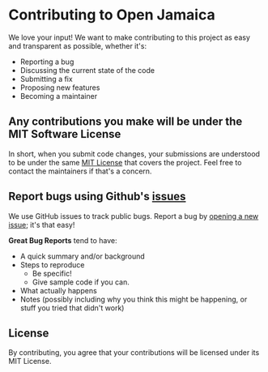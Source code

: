 # Contributing to Open Jamaica
We love your input! We want to make contributing to this project as easy and transparent as possible, whether it's:

- Reporting a bug
- Discussing the current state of the code
- Submitting a fix
- Proposing new features
- Becoming a maintainer

## Any contributions you make will be under the MIT Software License
In short, when you submit code changes, your submissions are understood to be under the same [MIT License](https://github.com/jordanliu/openjamaica/blob/master/LICENSE) that covers the project. Feel free to contact the maintainers if that's a concern.

## Report bugs using Github's [issues](https://github.com/jordanliu/openjamaica/issues)
We use GitHub issues to track public bugs. Report a bug by [opening a new issue](https://github.com/jordanliu/openjamaica/issues); it's that easy!

**Great Bug Reports** tend to have:

- A quick summary and/or background
- Steps to reproduce
  - Be specific!
  - Give sample code if you can.
- What actually happens
- Notes (possibly including why you think this might be happening, or stuff you tried that didn't work)


## License
By contributing, you agree that your contributions will be licensed under its MIT License.

